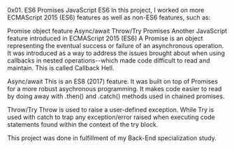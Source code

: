 0x01. ES6 Promises
JavaScript ES6 In this project, I worked on more ECMAScript 2015 (ES6) features as well as non-ES6 features, such as:

Promise object feature
Async/await
Throw/Try
Promises
Another JavaScript feature introduced in ECMAScript 2015 (ES6) A Promise is an object representing the eventual success or failure of an asynchronous operation. It was introduced as a way to address the issues brought about when using callbacks in nested operations--which made code difficult to read and maintain. This is called Callback Hell.

Async/await
This is an ES8 (2017) feature. It was built on top of Promises for a more robust asychronous programming. It makes code easier to read by doing away with .then() and .catch() methods used in chained promises.

Throw/Try
Throw is used to raise a user-defined exception. While Try is used with catch to trap any exception/error raised when executing code statements found within the context of the try block.

This project was done in fulfillment of my Back-End specialization study.

